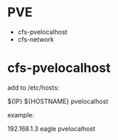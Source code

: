 # PVE

* cfs-pvelocalhost
* cfs-network


# cfs-pvelocalhost
add to /etc/hosts:

${IP} ${HOSTNAME}  pvelocalhost

example:

192.168.1.3 eagle pvelocalhost

